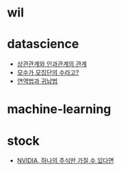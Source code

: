 # wil

# datascience
* [상관관계와 인과관계의 관계](./datascience/corrnce.md)
* [모수가 모집단의 수라고?](./datascience/parameter.md)
* [연역법과 귀납법](./datascience/reasoning.md)

# machine-learning

# stock
* [NVIDIA, 하나의 주식만 가질 수 있다면](./stock/buynvda.md)
